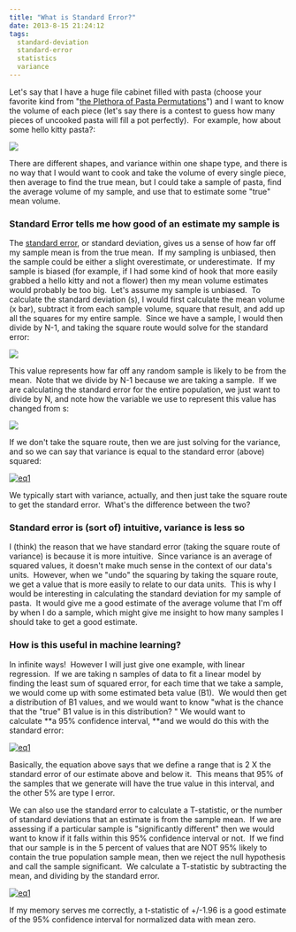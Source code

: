 ```yaml
---
title: "What is Standard Error?"
date: 2013-8-15 21:24:12
tags:
  standard-deviation
  standard-error
  statistics
  variance
---
```



Let's say that I have a huge file cabinet filled with pasta (choose your favorite kind from "[the Plethora of Pasta Permutations](http://popchartlab.com/products/the-plethora-of-pasta-permutations)") and I want to know the volume of each piece (let's say there is a contest to guess how many pieces of uncooked pasta will fill a pot perfectly).  For example, how about some hello kitty pasta?:

![](http://media3.onsugar.com/files/2012/06/24/4/883/8834916/9be25151ab62a713_IMG_0007.preview.JPG)

There are different shapes, and variance within one shape type, and there is no way that I would want to cook and take the volume of every single piece, then average to find the true mean, but I could take a sample of pasta, find the average volume of my sample, and use that to estimate some "true" mean volume.

### Standard Error tells me how good of an estimate my sample is

The [standard error](http://en.wikipedia.org/wiki/Standard_error), or standard deviation, gives us a sense of how far off my sample mean is from the true mean.  If my sampling is unbiased, then the sample could be either a slight overestimate, or underestimate.  If my sample is biased (for example, if I had some kind of hook that more easily grabbed a hello kitty and not a flower) then my mean volume estimates would probably be too big.  Let's assume my sample is unbiased.  To calculate the standard deviation (s), I would first calculate the mean volume (x bar), subtract it from each sample volume, square that result, and add up all the squares for my entire sample.  Since we have a sample, I would then divide by N-1, and taking the square route would solve for the standard error:

![](http://www.mathsisfun.com/data/images/standard-deviation-sample.gif)

This value represents how far off any random sample is likely to be from the mean.  Note that we divide by N-1 because we are taking a sample.  If we are calculating the standard error for the entire population, we just want to divide by N, and note how the variable we use to represent this value has changed from s:

![](http://www.mathsisfun.com/data/images/standard-deviation-formula.gif)

If we don't take the square route, then we are just solving for the variance, and so we can say that variance is equal to the standard error (above) squared:

[![eq1](http://www.vbmis.com/learn/wp-content/uploads/2013/08/eq1.png)](http://www.vbmis.com/learn/wp-content/uploads/2013/08/eq1.png)

We typically start with variance, actually, and then just take the square route to get the standard error.  What's the difference between the two?

### Standard error is (sort of) intuitive, variance is less so

I (think) the reason that we have standard error (taking the square route of variance) is because it is more intuitive.  Since variance is an average of squared values, it doesn't make much sense in the context of our data's units.  However, when we "undo" the squaring by taking the square route, we get a value that is more easily to relate to our data units.  This is why I would be interesting in calculating the standard deviation for my sample of pasta.  It would give me a good estimate of the average volume that I'm off by when I do a sample, which might give me insight to how many samples I should take to get a good estimate.

### How is this useful in machine learning?

In infinite ways!  However I will just give one example, with linear regression.  If we are taking n samples of data to fit a linear model by finding the least sum of squared error, for each time that we take a sample, we would come up with some estimated beta value (B1).  We would then get a distribution of B1 values, and we would want to know "what is the chance that the "true" B1 value is in this distribution? " We would want to calculate **a 95% confidence interval, **and we would do this with the standard error:

[![eq1](http://www.vbmis.com/learn/wp-content/uploads/2013/08/eq11.png)](http://www.vbmis.com/learn/wp-content/uploads/2013/08/eq11.png)

Basically, the equation above says that we define a range that is 2 X the standard error of our estimate above and below it.  This means that 95% of the samples that we generate will have the true value in this interval, and the other 5% are type I error.

We can also use the standard error to calculate a T-statistic, or the number of standard deviations that an estimate is from the sample mean.  If we are assessing if a particular sample is "significantly different" then we would want to know if it falls within this 95% confidence interval or not.  If we find that our sample is in the 5 percent of values that are NOT 95% likely to contain the true population sample mean, then we reject the null hypothesis and call the sample significant.  We calculate a T-statistic by subtracting the mean, and dividing by the standard error.

[![eq1](http://www.vbmis.com/learn/wp-content/uploads/2013/08/eq12.png)](http://www.vbmis.com/learn/wp-content/uploads/2013/08/eq12.png)

If my memory serves me correctly, a t-statistic of +/-1.96 is a good estimate of the 95% confidence interval for normalized data with mean zero.
